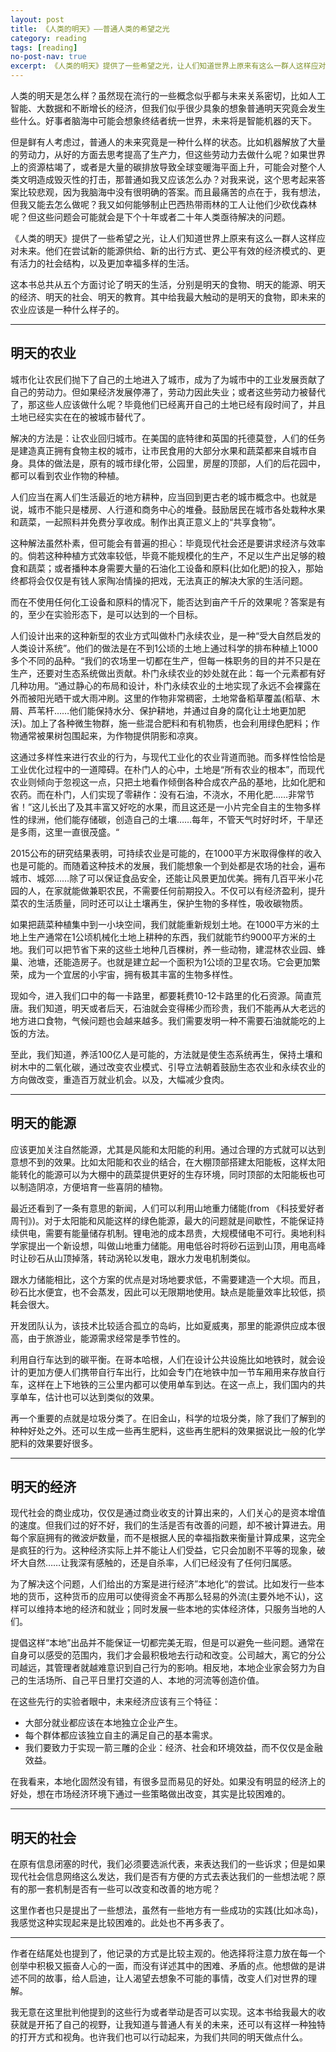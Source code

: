 ```yaml
---
layout: post
title: 《人类的明天》——普通人类的希望之光
category: reading
tags: [reading]
no-post-nav: true
excerpt: 《人类的明天》提供了一些希望之光，让人们知道世界上原来有这么一群人这样应对未来。他们在尝试新的能源供给、新的出行方式、更公平有效的经济模式的、更有活力的社会结构，以及更加幸福多样的生活。
---
```


人类的明天是怎么样？虽然现在流行的一些概念似乎都与未来关系密切，比如人工智能、大数据和不断增长的经济，但我们似乎很少具象的想象普通明天究竟会发生些什么。好事者脑海中可能会想象终结者统一世界，未来将是智能机器的天下。

但是鲜有人考虑过，普通人的未来究竟是一种什么样的状态。比如机器解放了大量的劳动力，从好的方面去思考提高了生产力，但这些劳动力去做什么呢？如果世界上的资源枯竭了，或者是大量的碳排放导致全球变暖海平面上升，可能会对整个人类文明造成毁灭性的打击，那普通如我又应该怎么办？对我来说，这个思考起来答案比较悲观，因为我脑海中没有很明确的答案。而且最痛苦的点在于，我有想法，但我又能去怎么做呢？我又如何能够制止巴西热带雨林的工人让他们少砍伐森林呢？但这些问题会可能就会是下个十年或者二十年人类亟待解决的问题。

《人类的明天》提供了一些希望之光，让人们知道世界上原来有这么一群人这样应对未来。他们在尝试新的能源供给、新的出行方式、更公平有效的经济模式的、更有活力的社会结构，以及更加幸福多样的生活。

这本书总共从五个方面讨论了明天的生活，分别是明天的食物、明天的能源、明天的经济、明天的社会、明天的教育。其中给我最大触动的是明天的食物，即未来的农业应该是一种什么样子的。

---

## 明天的农业

城市化让农民们抛下了自己的土地进入了城市，成为了为城市中的工业发展贡献了自己的劳动力。但如果经济发展停滞了，劳动力因此失业；或者这些劳动力被替代了，那这些人应该做什么呢？毕竟他们已经离开自己的土地已经有段时间了，并且土地已经实实在在的被城市替代了。

解决的方法是：让农业回归城市。在美国的底特律和英国的托德莫登，人们的任务是建造真正拥有食物主权的城市，让市民食用的大部分水果和蔬菜都来自城市自身。具体的做法是，原有的城市绿化带，公园里，房屋的顶部，人们的后花园中，都可以看到农业作物的种植。

人们应当在离人们生活最近的地方耕种，应当回到更古老的城市概念中。也就是说，城市不能只是楼房、人行道和商务中心的堆叠。鼓励居民在城市各处栽种水果和蔬菜，一起照料并免费分享收成。制作出真正意义上的“共享食物”。

这种解法虽然朴素，但可能会有普遍的担心：毕竟现代社会还是要讲求经济与效率的。倘若这种种植方式效率较低，毕竟不能规模化的生产，不足以生产出足够的粮食和蔬菜；或者播种本身需要大量的石油化工设备和原料(比如化肥)的投入，那始终都将会仅仅是有钱人家陶冶情操的把戏，无法真正的解决大家的生活问题。

而在不使用任何化工设备和原料的情况下，能否达到亩产千斤的效果呢？答案是有的，至少在实验形态下，是可以达到的一个目标。

人们设计出来的这种新型的农业方式叫做朴门永续农业，是一种“受大自然启发的人类设计系统”。他们的做法是在不到1公顷的土地上通过科学的排布种植上1000多个不同的品种。“我们的农场里一切都在生产，但每一株职务的目的并不只是在生产，还要对生态系统做出贡献。朴门永续农业的妙处就在此：每一个元素都有好几种功用。“通过静心的布局和设计，朴门永续农业的土地实现了永远不会裸露在外而被阳光晒干或大雨冲刷。这里的作物非常稠密，土地常备稻草覆盖(稻草、木屑、芦苇杆……他们能保持水分、保护耕地，并通过自身的腐化让土地更加肥沃)。加上了各种微生物群，施一些混合肥料和有机物质，也会利用绿色肥料；作物通常被果树包围起来，为作物提供阴影和凉爽。

这通过多样性来进行农业的行为，与现代工业化的农业背道而驰。而多样性恰恰是工业优化过程中的一道障碍。在朴门人的心中，土地是“所有农业的根本”，而现代农业则倾向于忽视这一点，只把土地看作倾倒各种合成农产品的基地，比如化肥和农药。而在朴门，人们实现了零耕作：没有石油，不浇水，不用化肥……非常节省！”这儿长出了及其丰富又好吃的水果，而且这还是一小片完全自主的生物多样性的绿洲，他们能存储碳，创造自己的土壤……每年，不管天气时好时坏，干旱还是多雨，这里一直很茂盛。“

2015公布的研究结果表明，可持续农业是可能的，在1000平方米取得像样的收入也是可能的。而随着这种技术的发展，我们能想象一个到处都是农场的社会，遍布城市、城郊……除了可以保证食品安全，还能让风景更加优美。拥有几百平米小花园的人，在家就能做兼职农民，不需要任何前期投入。不仅可以有经济盈利，提升菜农的生活质量，同时还可以让土壤再生，保护生物的多样性，吸收碳物质。

如果把蔬菜种植集中到一小块空间，我们就能重新规划土地。在1000平方米的土地上生产通常在1公顷机械化土地上耕种的东西，我们就能节约9000平方米的土地。我们可以把节省下来的这些土地种几百棵树，养一些动物，建混林农业园、蜂巢、池塘，还能造房子。也就是建立起一个面积为1公顷的卫星农场。它会更加繁荣，成为一个宜居的小宇宙，拥有极其丰富的生物多样性。

现如今，进入我们口中的每一卡路里，都要耗费10-12卡路里的化石资源。简直荒唐。我们知道，明天或者后天，石油就会变得稀少而珍贵，我们不能再从大老远的地方进口食物，气候问题也会越来越多。我们需要发明一种不需要石油就能吃的上饭的方法。

至此，我们知道，养活100亿人是可能的，方法就是使生态系统再生，保持土壤和树木中的二氧化碳，通过改变农业模式、引导立法朝着鼓励生态农业和永续农业的方向做改变，重造百万就业机会。以及，大幅减少食肉。

---

## 明天的能源

应该更加关注自然能源，尤其是风能和太阳能的利用。通过合理的方式就可以达到意想不到的效果。比如太阳能和农业的结合，在大棚顶部搭建太阳能板，这样太阳能转化的能源可以为大棚中的蔬菜提供更好的生存环境，同时顶部的太阳能板也可以制造阴凉，方便培育一些喜阴的植物。

最近还看到了一条有意思的新闻，人们可以利用山地重力储能(from 《科技爱好者周刊》)。对于太阳能和风能这样的绿色能源，最大的问题就是间歇性，不能保证持续供电，需要有能量储存机制。锂电池的成本昂贵，大规模储电不可行。奥地利科学家提出一个新设想，叫做山地重力储能。用电低谷时将砂石运到山顶，用电高峰时让砂石从山顶掉落，转动涡轮以发电，跟水力发电机制类似。

跟水力储能相比，这个方案的优点是对场地要求低，不需要建造一个大坝。而且，砂石比水便宜，也不会蒸发，因此可以无限期地使用。缺点是能量效率比较低，损耗会很大。

开发团队认为，该技术比较适合孤立的岛屿，比如夏威夷，那里的能源供应成本很高，由于旅游业，能源需求经常是季节性的。

利用自行车达到的碳平衡。在哥本哈根，人们在设计公共设施比如地铁时，就会设计的更加方便人们携带自行车出行，比如会专门在地铁中加一节车厢用来存放自行车，这样在上下地铁的三公里内都可以使用单车到达。在这一点上，我们国内的共享单车，估计也可以达到类似的效果。

再一个重要的点就是垃圾分类了。在旧金山，科学的垃圾分类，除了我们了解到的种种好处之外。还可以生成一些再生肥料，这些再生肥料的效果据说比一般的化学肥料的效果要好很多。

---

## 明天的经济

现代社会的商业成功，仅仅是通过商业收支的计算出来的，人们关心的是资本增值的速度。但我们过的好不好，我们的生活是否有改善的问题，却不被计算进去。用每个家庭拥有的微波炉数量，而不是根据人民的幸福指数来衡量计算成果，这完全是疯狂的行为。这种经济实际上并不能让人们受益，它只会加剧不平等的现象，破坏大自然……让我深有感触的，还是自杀率，人们已经没有了任何归属感。

为了解决这个问题，人们给出的方案是进行经济”本地化“的尝试。比如发行一些本地的货币，这种货币的应用可以使得资金不再那么轻易的外流(主要外地不认)，这样可以维持本地的经济和就业；同时发展一些本地的实体经济体，只服务当地的人们。

提倡这样“本地”出品并不能保证一切都完美无瑕，但是可以避免一些问题。通常在自身可以感受的范围内，我们才会最积极地去行动和改变。公司越大，离它的分公司越远，其管理者就越难意识到自己行为的影响。相反地，本地企业家会努力为自己的生活场所、自己平日里打交道的人、本地的河流等创造价值。

在这些先行的实验者眼中，未来经济应该有三个特征：

* 大部分就业都应该在本地独立企业产生。
* 每个群体都应该独立自主的满足自己的基本需求。
* 我们要致力于实现一箭三雕的企业：经济、社会和环境效益，而不仅仅是金融效益。

在我看来，本地化固然没有错，有很多显而易见的好处。如果没有明显的经济上的好处，想在市场经济环境下通过一些策略做出改变，其实是比较困难的。

---

## 明天的社会

在原有信息闭塞的时代，我们必须要选派代表，来表达我们的一些诉求；但是如果现代社会信息网络这么发达，我们是否有方便的方式去表达我们的一些想法呢？原有的那一套机制是否有一些可以改变和改善的地方呢？

这里作者也只是提出了一些想法，虽然有一些地方有一些成功的实践(比如冰岛)，我感觉这种实现起来是比较困难的。此处也不再多表了。

---

作者在结尾处也提到了，他记录的方式是比较主观的。他选择将注意力放在每一个创举中积极又振奋人心的一面，而没有详述其中的困难、矛盾的点。他想做的是讲述不同的故事，给人启迪，让人渴望去想象不可能的事情，改变人们对世界的理解。

我无意在这里批判他提到的这些行为或者举动是否可以实现。这本书给我最大的收获就是开拓了自己的视野，让我知道与普通人有关的未来，还可以有这样一种独特的打开方式和视角。也许我们也可以行动起来，为我们共同的明天做点什么。